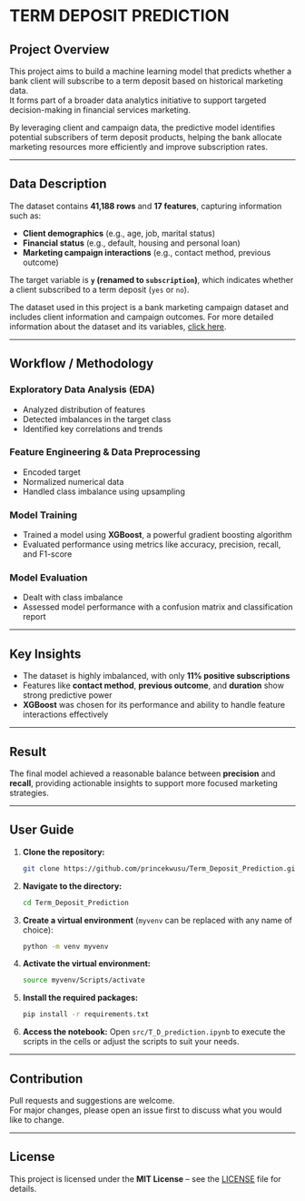 # TERM DEPOSIT PREDICTION

##  Project Overview

This project aims to build a machine learning model that predicts whether a bank client will subscribe to a term deposit based on historical marketing data.  
It forms part of a broader data analytics initiative to support targeted decision-making in financial services marketing.

By leveraging client and campaign data, the predictive model identifies potential subscribers of term deposit products, helping the bank allocate marketing resources more efficiently and improve subscription rates.

---

##  Data Description

The dataset contains **41,188 rows** and **17 features**, capturing information such as:

- **Client demographics** (e.g., age, job, marital status)  
- **Financial status** (e.g., default, housing and personal loan)  
- **Marketing campaign interactions** (e.g., contact method, previous outcome)

The target variable is **`y` (renamed to `subscription`)**, which indicates whether a client subscribed to a term deposit (`yes` or `no`).

The dataset used in this project is a bank marketing campaign dataset and includes client information and campaign outcomes. For more detailed information about the dataset and its variables, [click here](data_files/bank-names.txt).

---

##  Workflow / Methodology

###  Exploratory Data Analysis (EDA)

- Analyzed distribution of features  
- Detected imbalances in the target class  
- Identified key correlations and trends

###  Feature Engineering & Data Preprocessing

- Encoded target  
- Normalized numerical data  
- Handled class imbalance using upsampling

###  Model Training

- Trained a model using **XGBoost**, a powerful gradient boosting algorithm  
- Evaluated performance using metrics like accuracy, precision, recall, and F1-score

###  Model Evaluation

- Dealt with class imbalance  
- Assessed model performance with a confusion matrix and classification report

---

##  Key Insights

- The dataset is highly imbalanced, with only **11% positive subscriptions**  
- Features like **contact method**, **previous outcome**, and **duration** show strong predictive power  
- **XGBoost** was chosen for its performance and ability to handle feature interactions effectively

---

##  Result

The final model achieved a reasonable balance between **precision** and **recall**, providing actionable insights to support more focused marketing strategies.

---

##  User Guide

1. **Clone the repository:**
    ```bash
    git clone https://github.com/princekwusu/Term_Deposit_Prediction.git
    ```

2. **Navigate to the directory:**
    ```bash
    cd Term_Deposit_Prediction
    ```

3. **Create a virtual environment** (`myvenv` can be replaced with any name of choice):
    ```bash
    python -m venv myvenv
    ```

4. **Activate the virtual environment:**
    ```bash
    source myvenv/Scripts/activate
    ```

5. **Install the required packages:**
    ```bash
    pip install -r requirements.txt
    ```

6. **Access the notebook:**
    Open `src/T_D_prediction.ipynb` to execute the scripts in the cells or adjust the scripts to suit your needs.

---

##  Contribution

Pull requests and suggestions are welcome.  
For major changes, please open an issue first to discuss what you would like to change.

---

##  License

This project is licensed under the **MIT License** – see the [LICENSE](LICENSE) file for details.

